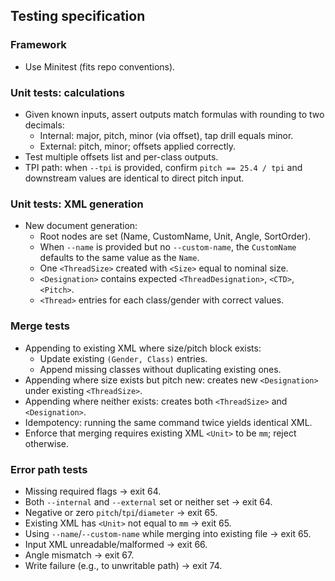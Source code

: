 ## Testing specification

### Framework

- Use Minitest (fits repo conventions).

### Unit tests: calculations

- Given known inputs, assert outputs match formulas with rounding to two decimals:
  - Internal: major, pitch, minor (via offset), tap drill equals minor.
  - External: pitch, minor; offsets applied correctly.
- Test multiple offsets list and per-class outputs.
- TPI path: when `--tpi` is provided, confirm `pitch == 25.4 / tpi` and downstream values are identical to direct pitch input.

### Unit tests: XML generation

- New document generation:
  - Root nodes are set (Name, CustomName, Unit, Angle, SortOrder).
  - When `--name` is provided but no `--custom-name`, the `CustomName` defaults to the same value as the `Name`.
  - One `<ThreadSize>` created with `<Size>` equal to nominal size.
  - `<Designation>` contains expected `<ThreadDesignation>`, `<CTD>`, `<Pitch>`.
  - `<Thread>` entries for each class/gender with correct values.

### Merge tests

- Appending to existing XML where size/pitch block exists:
  - Update existing `(Gender, Class)` entries.
  - Append missing classes without duplicating existing ones.
- Appending where size exists but pitch new: creates new `<Designation>` under existing `<ThreadSize>`.
- Appending where neither exists: creates both `<ThreadSize>` and `<Designation>`.
- Idempotency: running the same command twice yields identical XML.
- Enforce that merging requires existing XML `<Unit>` to be `mm`; reject otherwise.

### Error path tests

- Missing required flags → exit 64.
- Both `--internal` and `--external` set or neither set → exit 64.
- Negative or zero `pitch`/`tpi`/`diameter` → exit 65.
- Existing XML has `<Unit>` not equal to `mm` → exit 65.
- Using `--name`/`--custom-name` while merging into existing file → exit 65.
- Input XML unreadable/malformed → exit 66.
- Angle mismatch → exit 67.
- Write failure (e.g., to unwritable path) → exit 74.



